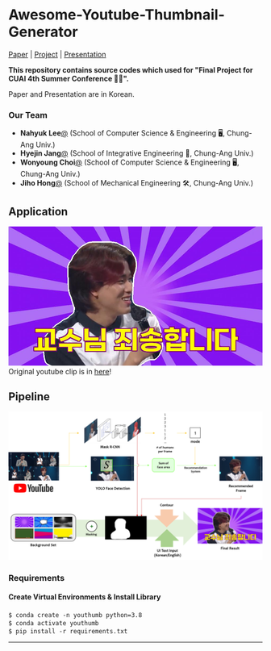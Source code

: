 # Awesome-Youtube-Thumbnail-Generator

[Paper]() | [Project]() | [Presentation]()

**This repository contains source codes which used for "Final Project for CUAI 4th Summer Conference :surfing_man:".**

Paper and Presentation are in Korean.  

### Our Team 
 - **Nahyuk Lee**[@](mailto:nahyuk0113@gmail.com) (School of Computer Science & Engineering :desktop_computer:, Chung-Ang Univ.)
 - **Hyejin Jang**[@](mailto:) (School of Integrative Engineering 	:test_tube:, Chung-Ang Univ.)
 - **Wonyoung Choi**[@](mailto:) (School of Computer Science & Engineering :desktop_computer:, Chung-Ang Univ.)
 - **Jiho Hong**[@](mailto:) (School of Mechanical Engineering 	:hammer_and_wrench:, Chung-Ang Univ.)

## Application

![ex1](docs/result2.jpg)
Original youtube clip is in [here](https://www.youtube.com/watch?v=kQJ1pnVIwss&ab_channel=KBSKpop)!


## Pipeline
![pipeline](docs/pipeline.png)

### Requirements


#### Create Virtual Environments & Install Library
```
$ conda create -n youthumb python=3.8
$ conda activate youthumb
$ pip install -r requirements.txt
```
---
